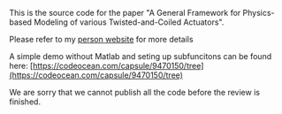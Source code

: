 This is the source code for the paper "A General Framework for Physics-based Modeling of various Twisted-and-Coiled Actuators".

Please refer to my [person website](https//:jiefengsun.github.io/tca-tro.html) for more details

A simple demo without Matlab and seting up subfuncitons can be found here: [https://codeocean.com/capsule/9470150/tree](https://codeocean.com/capsule/9470150/tree)

We are sorry that we cannot publish all the code before the review is finished. 